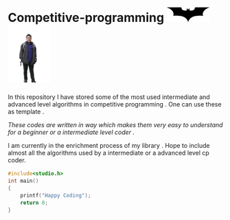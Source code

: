 # Competitive-programming <img src="zzzzzzzz Batarang.png" width="100"></div>   <img src="zzzzzzz Me.png" width="100"></div>    

In this repository I have stored some of the most used intermediate and advanced level algorithms in competitive programming .
One can use these as  template . 

*These codes are written in way which makes them very easy to understand for a beginner or a intermediate level coder .*<br>

I am currently in the enrichment process of my library . Hope to include almost all the algorithms used by a intermediate or a advanced level cp coder.

```c
#include<studio.h>
int main()
{
    printf("Happy Coding");
    return 0;
}
```
  
